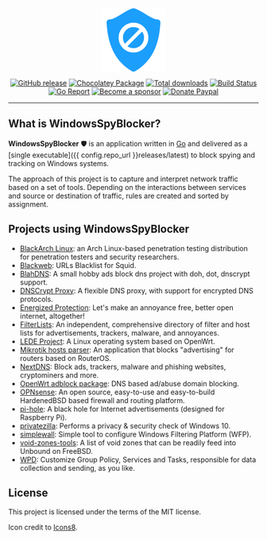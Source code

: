 <img src="assets/logo.png" alt="ddns-route53" width="128px" style="display: block; margin-left: auto; margin-right: auto"/>

<p align="center">
  <a href="https://github.com/crazy-max/WindowsSpyBlocker/releases/latest"><img src="https://img.shields.io/github/release/crazy-max/WindowsSpyBlocker.svg?style=flat-square" alt="GitHub release"></a>
  <a href="https://chocolatey.org/packages/windowsspyblocker"><img src="https://img.shields.io/chocolatey/v/windowsspyblocker?style=flat-square" alt="Chocolatey Package"></a>
  <a href="https://github.com/crazy-max/WindowsSpyBlocker/releases/latest"><img src="https://img.shields.io/github/downloads/crazy-max/WindowsSpyBlocker/total.svg?style=flat-square" alt="Total downloads"></a>
  <a href="https://github.com/crazy-max/WindowsSpyBlocker/actions?workflow=build"><img src="https://img.shields.io/github/actions/workflow/status/crazy-max/WindowsSpyBlocker/build.yml&branch=master&label=build&logo=github&style=flat-square" alt="Build Status"></a>
  <br /><a href="https://goreportcard.com/report/github.com/crazy-max/WindowsSpyBlocker"><img src="https://goreportcard.com/badge/github.com/crazy-max/WindowsSpyBlocker?style=flat-square" alt="Go Report"></a>
  <a href="https://github.com/sponsors/crazy-max"><img src="https://img.shields.io/badge/sponsor-crazy--max-181717.svg?logo=github&style=flat-square" alt="Become a sponsor"></a>
  <a href="https://www.paypal.me/crazyws"><img src="https://img.shields.io/badge/donate-paypal-00457c.svg?logo=paypal&style=flat-square" alt="Donate Paypal"></a>
</p>

---

## What is WindowsSpyBlocker?

**WindowsSpyBlocker** :shield: is an application written in [Go](https://golang.org/) and delivered as a
[single executable]({{ config.repo_url }}releases/latest) to block spying and tracking on Windows systems.

The approach of this project is to capture and interpret network traffic based on a set of tools. Depending on the
interactions between services and source or destination of traffic, rules are created and sorted by assignment.

## Projects using WindowsSpyBlocker

* [BlackArch Linux](https://www.blackarch.org/): an Arch Linux-based penetration testing distribution for penetration testers and security researchers.
* [Blackweb](https://github.com/maravento/blackweb): URLs Blacklist for Squid.
* [BlahDNS](https://blahdns.com/): A small hobby ads block dns project with doh, dot, dnscrypt support.
* [DNSCrypt Proxy](https://dnscrypt.info/): A flexible DNS proxy, with support for encrypted DNS protocols.
* [Energized Protection](https://energized.pro/): Let's make an annoyance free, better open internet, altogether!
* [FilterLists](https://filterlists.com/): An independent, comprehensive directory of filter and host lists for advertisements, trackers, malware, and annoyances.
* [LEDE Project](https://lede-project.org/): A Linux operating system based on OpenWrt.
* [Mikrotik hosts parser](https://github.com/tarampampam/mikrotik-hosts-parser): An application that blocks "advertising" for routers based on RouterOS.
* [NextDNS](https://github.com/nextdns): Block ads, trackers, malware and phishing websites, cryptominers and more.  
* [OpenWrt adblock package](https://github.com/openwrt/packages/tree/master/net/adblock/files): DNS based ad/abuse domain blocking.
* [OPNsense](https://opnsense.org): An open source, easy-to-use and easy-to-build HardenedBSD based firewall and routing platform.
* [pi-hole](https://pi-hole.net/): A black hole for Internet advertisements (designed for Raspberry Pi).
* [privatezilla](https://github.com/builtbybel/privatezilla): Performs a privacy & security check of Windows 10.
* [simplewall](https://github.com/henrypp/simplewall): Simple tool to configure Windows Filtering Platform (WFP).
* [void-zones-tools](https://github.com/cyclaero/void-zones-tools): A list of void zones that can be readily feed into Unbound on FreeBSD.
* [WPD](https://getwpd.com/): Customize Group Policy, Services and Tasks, responsible for data collection and sending, as you like.

## License

This project is licensed under the terms of the MIT license.

Icon credit to [Icons8](https://icons8.com/).
